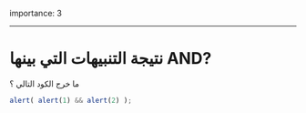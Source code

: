 importance: 3

---

# نتيجة التنبيهات التي بينها AND?

ما خرج الكود التالي ؟


```js
alert( alert(1) && alert(2) );
```

